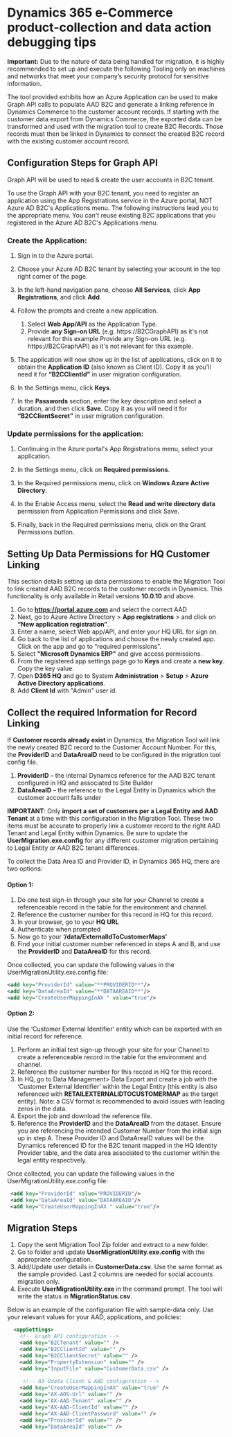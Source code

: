 # Dynamics 365 e-Commerce product-collection and data action debugging tips 
**Important:** Due to the nature of data being handled for migration, it is highly recommended to set up and execute the following Tooling only on machines and networks that meet your company’s security protocol for sensitive information.

The tool provided exhibits how an Azure Application can be used to make Graph API calls to populate AAD B2C and generate a linking reference in Dynamics Commerce to the customer account records. If starting with the customer data export from Dynamics Commerce, the exported data can be transformed and used with the migration tool to create B2C Records. Those records must then be linked in Dynamics to connect the created B2C record with the existing customer account record.


## Configuration Steps for Graph API
Graph API will be used to read & create the user accounts in B2C tenant.

To use the Graph API with your B2C tenant, you need to register an application using the App Registrations service in the Azure portal, NOT Azure AD B2C's Applications menu. The following instructions lead you to the appropriate menu. You can't reuse existing B2C applications that you registered in the Azure AD B2C's Applications menu.

### Create the Application:

1. Sign in to the Azure portal.
2. Choose your Azure AD B2C tenant by selecting your account in the top right corner of the page.
3. In the left-hand navigation pane, choose **All Services**, click **App Registrations**, and click **Add**.
4. Follow the prompts and create a new application.
    1. Select **Web App/API** as the Application Type.
    2. Provide **any Sign-on URL** (e.g. https://B2CGraphAPI) as it's not relevant for this example
Provide any Sign-on URL (e.g. https://B2CGraphAPI) as it's not relevant for this example.

5. The application will now show up in the list of applications, click on it to obtain the **Application ID** (also known as Client ID). Copy it as you'll need it for **“B2CClientId”** in user migration configuration.
6. In the Settings menu, click **Keys**.
7.	In the **Passwords** section, enter the key description and select a duration, and then click **Save**. Copy it as you will need it for **“B2CClientSecret”** in user migration configuration.

### Update permissions for the application:
1.	Continuing in the Azure portal's App Registrations menu, select your application.

2.	In the Settings menu, click on **Required permissions**.
3.	In the Required permissions menu, click on **Windows Azure Active Directory**.
4.	In the Enable Access menu, select the **Read and write directory data** permission from Application Permissions and click Save.
5.	Finally, back in the Required permissions menu, click on the Grant Permissions button.

## Setting Up Data Permissions for HQ Customer Linking
This section details setting up data permissions to enable the Migration Tool to link created AAD B2C records to the customer records in Dynamics. This functionality is only available in Retail versions **10.0.10** and above.

1.	Go to **https://portal.azure.com** and select the correct AAD
2.	Next, go to Azure Active Directory > **App registrations** > and click on **“New application registration”**.
3.	Enter a name, select Web app/API, and enter your HQ URL for sign on.
4.	Go back to the list of applications and choose the newly created app. Click on the app and go to “required permissions”.
5.	Select **“Microsoft Dynamics ERP”** and give access permissions.
6. 	From the registered app settings page go to **Keys** and create a **new key**. Copy the key value.
7. 	Open **D365 HQ** and go to System **Administration** > **Setup** > **Azure Active Directory applications**.
8. Add **Client Id** with "Admin" user id.

## Collect the required Information for Record Linking
If **Customer records already exist** in Dynamics, the Migration Tool will link the newly created B2C record to the Customer Account Number. For this, the **ProviderID** and **DataAreaID** need to be configured in the migration tool config file.  

1. **ProviderID** – the internal Dynamics reference for the AAD B2C tenant configured in HQ and associated to Site Builder
2. **DataAreaID** – the reference to the Legal Entity in Dynamics which the customer account falls under

 **IMPORTANT**: Only **import a set of customers per a Legal Entity and AAD Tenant** at a time with this configuration in the Migration Tool. These two items must be accurate to properly link a customer record to the right AAD Tenant and Legal Entity within Dynamics. Be sure to update the **UserMigration.exe.config** for any different customer migration pertaining to Legal Entity or AAD B2C tenant differences.

To collect the Data Area ID and Provider ID, in Dynamics 365 HQ, there are two options: 

#### Option 1:

1.	Do one test sign-in through your site for your Channel to create a referenceable record in the table for the environment and channel.
2.	Reference the customer number for this record in HQ for this record.
3.	In your browser, go to your **HQ URL**
4.	Authenticate when prompted
5.	Now go to your **‘<HQ URL>/data/ExternalIdToCustomerMaps’**
6.	Find your initial customer number referenced in steps A and B, and use the **ProviderID** and **DataAreaID** for this record.

Once collected, you can update the following values in the UserMigrationUtility.exe.config file:
```XML
<add key="ProviderId" value="**PROVIDERID**"/>
<add key="DataAreaId" value="**DATAAREAID**"/>
<add key="CreateUserMappingInAX " value="true"/>
```
#### Option 2:
Use the ‘Customer External Identifier’ entity which can be exported with an initial record for reference.
1.	Perform an initial test sign-up through your site for your Channel to create a referenceable record in the table for the environment and channel.
2.	Reference the customer number for this record in HQ for this record.
3.	In HQ, go to Data Management> Data Export and create a job with the ‘Customer External Identifier’ within the Legal Entity (this entity is also referenced with **RETAILEXTERNALIDTOCUSTOMERMAP** as the target entity). Note: a CSV format is recommended to avoid issues with leading zeros in the data.
4.	Export the job and download the reference file.
5.	Reference the **ProviderID** and the **DataAreaID** from the dataset. Ensure you are referencing the intended Customer Number from the initial sign up in step A. These Provider ID and DataAreaID values will be the Dynamics referenced ID for the B2C tenant mapped in the HQ Identity Provider table, and the data area associated to the customer within the legal entity respectively.

Once collected, you can update the following values in the UserMigrationUtility.exe.config file:
```XML
 <add key="ProviderId" value="PROVIDERID"/>
 <add key="DataAreaId" value="DATAAREAID"/>
 <add key="CreateUserMappingInAX " value="true"/>
```

## Migration Steps

1.	Copy the sent Migration Tool Zip folder and extract to a new folder.
2.	Go to folder and update **UserMigrationUtility.exe.config** with the appropriate configuration.
3.	Add/Update user details in **CustomerData.csv**. Use the same format as the sample provided. Last 2 columns are needed for social accounts migration only.
4.	Execute **UserMigrationUtility.exe** in the command prompt. The tool will write the status in **MigrationStatus.csv**.

Below is an example of the configuration file with sample-data only. Use your relevant values for your AAD, applications, and policies:
```XML
  <appSettings>
    <!-- Graph API configuration -->
    <add key="B2CTenant" value="" />
    <add key="B2CClientId" value="" />
    <add key="B2CClientSecret" value="" />
    <add key="PropertyExtension" value="" />
    <add key="InputFile" value="CustomerData.csv" />
    
     <!-- AX Odata Client & AAD configuration -->
    <add key="CreateUserMappingInAX" value="true" />
    <add key="AX-AOS-Url" value="" />
    <add key="AX-AAD-Tenant" value="" />
    <add key="AX-AAD-ClientId" value="" />
    <add key="AX-AAD-ClientPassword" value="" />
    <add key="ProviderId" value="" />
    <add key="DataAreaId" value="" />
```
